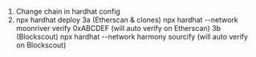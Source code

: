 1) Change chain in hardhat config
2) npx hardhat deploy
3a (Etherscan & clones) npx hardhat --network moonriver verify 0xABCDEF (will auto verify on Etherscan)
3b (Blockscout) npx hardhat --network harmony sourcify (will auto verify on Blockscout)
